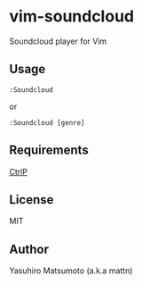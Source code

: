 # vim-soundcloud

Soundcloud player for Vim

## Usage

```
:Soundcloud
```

or

```
:Soundcloud [genre]
```

## Requirements

[CtrlP](https://github.com/ctrlpvim/ctrlp.vim)

## License

MIT

## Author

Yasuhiro Matsumoto (a.k.a mattn)
